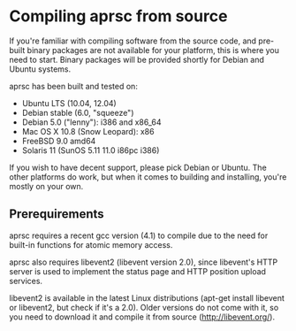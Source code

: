 
Compiling aprsc from source
===========================

If you're familiar with compiling software from the source code, and
pre-built binary packages are not available for your platform, this is where
you need to start.  Binary packages will be provided shortly for Debian and
Ubuntu systems.

aprsc has been built and tested on:

* Ubuntu LTS (10.04, 12.04)
* Debian stable (6.0, "squeeze")
* Debian 5.0 ("lenny"): i386 and x86_64
* Mac OS X 10.8 (Snow Leopard): x86
* FreeBSD 9.0 amd64
* Solaris 11 (SunOS 5.11 11.0 i86pc i386)

If you wish to have decent support, please pick Debian or Ubuntu. The other
platforms do work, but when it comes to building and installing, you're
mostly on your own.


Prerequirements
------------------

aprsc requires a recent gcc version (4.1) to compile due to the need for
built-in functions for atomic memory access.

aprsc also requires libevent2 (libevent version 2.0), since libevent's HTTP
server is used to implement the status page and HTTP position upload
services.

libevent2 is available in the latest Linux distributions (apt-get install
libevent or libevent2, but check if it's a 2.0).  Older versions do not come
with it, so you need to download it and compile it from source
(http://libevent.org/).


